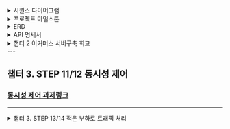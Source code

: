 <details><summary> 시퀀스 다이어그램
</summary>

#### 상품/지갑
  ![e-commerce 시퀀스다이어그램 - 상품/지갑](https://github.com/nullsector12/ecommerce/blob/master/product.png)

  #### 주문/결제
  ![e-commerce 시퀀스다이어그램 - 주문/결제](https://github.com/nullsector12/ecommerce/blob/master/order.png)

  #### 상위상품/장바구니
  ![e-commerce 시퀀스다이어그램 - 상위상품/장바구니](https://github.com/nullsector12/ecommerce/blob/master/cart.png)
</details>

<details><summary> 프로젝트 마일스톤
</summary>
  
### [마일스톤](https://github.com/users/nullsector12/projects/1)
</details>

<details><summary> ERD
</summary>

### ![e-commerce ERD](https://github.com/nullsector12/ecommerce/blob/master/%E1%84%89%E1%85%B3%E1%84%8F%E1%85%B3%E1%84%85%E1%85%B5%E1%86%AB%E1%84%89%E1%85%A3%E1%86%BA%202024-07-19%20%E1%84%8B%E1%85%A9%E1%84%92%E1%85%AE%202.50.51.png)
</details>

<details><summary> API 명세서
</summary>

### [e-commerce API명세서](https://docs.google.com/spreadsheets/d/1JDhCTSviH_lqee0DRvM07r79nLcOu0u1uzkMXx_34ME/edit?usp=sharing)
</details>

<details><summary> 챕터 2 이커머스 서버구축 회고
</summary>

  일단 결론부터 말하자면 쉽지 않았다. 
일을 하며 한번도 작성해본 적 없는 시퀀스 다이어그램과 같은 설계 문서를 작성하는 것도 쉽지 않았고,
하려고 많이 시도했었지만 결국 현업이 바쁘다, 피곤하다는 핑계로 미루고 미뤘던 온전한 비즈니스 서비스 하나를 처음부터 끝까지 개발해보기,
이건 우리 기수 모든 분들이 그렇겠지만 현업의 일정을 회사에 피해없이 소화하면서도 남은 시간을 짜내서 과제를 해결해야한다는 부담감,
절대적인 시간이 부족하니 잠을 줄여 3~4시간 자거나 그 주에 현생이슈가 있었다면 그 부족한 시간을 밤샘으로 때우고 아침에 출근하면서 깎여가는 체력과 정신력,
결국 시간이 부족하고 급해지니 공부하러 와서 기껏 배운 TDD는 뒷전이 되고 과제 해결을 위한 로직부터 먼저 구현하고 있는 모습도 다시 확인했고... 쉬운게 하나도 없었다.
그래도 완벽하진 않지만 프로젝트 하나를 만들고 나니 다음에는 이렇게 해야겠다 하는 나름의 기준이 생긴 것 같다.
그리고 TDD는 좀 더 연습해야 할 것 같다. 이건 뭐 익숙해지지를 않는다. 테스트 코드 만드는게 더 어려움...
하지만 테스트코드를 작성한 덕분에 로직상 에러도 사전에 쉽게 찾는 경험도 하고, 비즈니스 로직을 구현하기 전에 미리 예외상황에 대해 생각하고 로직을 작성하는 경험도 해서
왜 TDD를 쓰는지는 알 수 있었다. 시간이 모자르기 전 까지는...
챕터 2도 곧 끝나고 이제 10주 과정의 딱 절반 왔는데 남은 5주간 꺾이지 않고 끝까지 잘 마무리하고 싶다. 
</details>
---

## 챕터 3. STEP 11/12 동시성 제어
### [동시성 제어 과제링크](https://velog.io/@nullsector/%ED%95%AD%ED%95%B4%ED%94%8C%EB%9F%AC%EC%8A%A4-%EB%B0%B1%EC%97%94%EB%93%9C-5%EA%B8%B0-Chapter3.-%EB%8B%A4%EC%96%91%ED%95%9C-%EB%8F%99%EC%8B%9C%EC%84%B1-%EB%AC%B8%EC%A0%9C-%ED%95%B4%EA%B2%B0%EB%B2%95-%EC%8B%9C%EB%8F%84)

---

<details> <summary> 챕터 3. STEP 13/14 적은 부하로 트래픽 처리 </summary>

이커머스 에서 대량의 트래픽 발생 시 지연이 발생할 수 있는 조회 쿼리 파악
-

1. 상품 조회 및 필터링

        회원이 입력한 키워드에 따라 상품을 검색하는 기능
        인덱스가 적절히 설정되지 않거나, 복잡한 조회 쿼리를 사용하는 경우 성능 저하 발생 가능성이 높다.

2. 주문 상위상품 조회
     
        일정 일시내의 전체 주문기록 중 중복되는 상품 데이터를 그룹화(group by) 하고, 순서를 정렬(order by) 해야 하기 때문에
        전체 주문기록이 많을수록 시간이 오래걸릴 수 있다.

3. 주문/결제

        결제 과정에서 보통 외부 결제 게이트웨이 통신, 재고 체크, 잔액 체크, 최종 구매 확정 등 여러 단계가 필요.
        이 일련의 과정에서의 지연이 사용자 경험에 큰 영향을 줄 수 있다.

4. 재고 체크

        상품의 재고 상태를 실시간으로 확인하고 업데이트하는 이커머스의 필수 기능.
        판매/환불량이 많거나 재고 관리 시스템의 복잡도에 따라 성능문제가 발생할 수 있다.

캐싱을 통한 성능 개선 분석
-
주문 상위상품 조회

    먼저 캐싱처리 하지 않은 상태에서 순차적으로 100회간 해당 메소드를 부르도록 테스트했다.
    
![이미지](https://github.com/nullsector12/ecommerce/blob/step-013-014/%ED%99%94%EB%A9%B4%20%EC%BA%A1%EC%B2%98%202024-08-02%20044640.png)

![이미지](https://github.com/nullsector12/ecommerce/blob/step-013-014/%ED%99%94%EB%A9%B4%20%EC%BA%A1%EC%B2%98%202024-08-02%20044526.png)

 ![결과](https://github.com/nullsector12/ecommerce/blob/step-013-014/%ED%99%94%EB%A9%B4%20%EC%BA%A1%EC%B2%98%202024-08-02%20044454.png)

    다음 캐싱처리 후 동일하게 순차적으로 100회간 해당 메소드를 부르도록 테스트했다.

![이미지](https://github.com/nullsector12/ecommerce/blob/step-013-014/%ED%99%94%EB%A9%B4%20%EC%BA%A1%EC%B2%98%202024-08-02%20044555.png)

![결과](https://github.com/nullsector12/ecommerce/blob/step-013-014/%ED%99%94%EB%A9%B4%20%EC%BA%A1%EC%B2%98%202024-08-02%20044622.png)

    비교결과 캐싱처리X : 17606ms <-> 캐싱처리o : 325ms 로 약 54배 빠른 결과가 나타났다.

</details>
